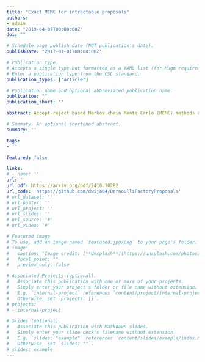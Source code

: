 ```yaml
---
title: "Exact MCMC for intractable proposals"
authors:
- admin
date: "2019-04-07T00:00:00Z"
doi: ""

# Schedule page publish date (NOT publication's date).
publishDate: "2017-01-01T00:00:00Z"

# Publication type.
# Accepts a single type but formatted as a YAML list (for Hugo requirements).
# Enter a publication type from the CSL standard.
publication_types: ["article"]

# Publication name and optional abbreviated publication name.
publication: ""
publication_short: ""

abstract: Accept-reject based Markov chain Monte Carlo (MCMC) methods are the workhorse algorithm for Bayesian inference. These algorithms, like Metropolis-Hastings, require the choice of a proposal distribution which is typically informed by the desired target distribution. Surprisingly, proposal distributions with unknown normalizing constants are not uncommon, even though for such a choice of a proposal, the Metropolis-Hastings acceptance ratio cannot be evaluated exactly. Across the literature, authors resort to approximation methods that yield inexact MCMC or develop specialized algorithms to combat this problem. We show how Bernoulli factory MCMC algorithms, originally proposed for doubly intractable target distributions, can quite naturally be adapted to this situation. We present three diverse and relevant examples demonstrating the usefulness of the Bernoulli factory approach to this problem.

# Summary. An optional shortened abstract.
summary: ''

tags:
- ''

featured: false

links:
# - name: ''
url: ''
url_pdf: https://arxiv.org/pdf/2410.10282
url_code: 'https://github.com/dwija04/BernoulliFactoryProposals'
# url_dataset: ''
# url_poster: ''
# url_project: ''
# url_slides: ''
# url_source: '#'
# url_video: '#'

# Featured image
# To use, add an image named `featured.jpg/png` to your page's folder. 
# image:
#   caption: 'Image credit: [**Unsplash**](https://unsplash.com/photos/s9CC2SKySJM)'
#   focal_point: ""
#   preview_only: false

# Associated Projects (optional).
#   Associate this publication with one or more of your projects.
#   Simply enter your project's folder or file name without extension.
#   E.g. `internal-project` references `content/project/internal-project/index.md`.
#   Otherwise, set `projects: []`.
# projects:
# - internal-project

# Slides (optional).
#   Associate this publication with Markdown slides.
#   Simply enter your slide deck's filename without extension.
#   E.g. `slides: "example"` references `content/slides/example/index.md`.
#   Otherwise, set `slides: ""`.
# slides: example
---
```


<!-- This work is driven by the results in my [previous paper](/publication/conference-paper/) on LLMs. -->

<!-- {{% callout note %}}
Create your slides in Markdown - click the *Slides* button to check out the example.
{{% /callout %}} -->

<!-- Add the publication's **full text** or **supplementary notes** here. You can use rich formatting such as including [code, math, and images](https://docs.hugoblox.com/content/writing-markdown-latex/). -->
